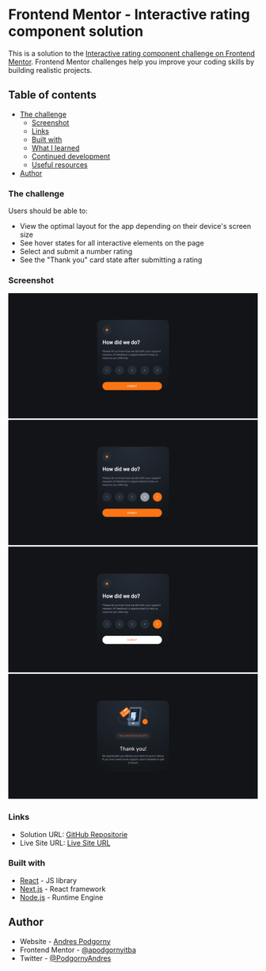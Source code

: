 # Frontend Mentor - Interactive rating component solution

This is a solution to
the [Interactive rating component challenge on Frontend Mentor](https://www.frontendmentor.io/challenges/interactive-rating-component-koxpeBUmI).
Frontend Mentor challenges help you improve your coding skills by building realistic projects.

## Table of contents

- [The challenge](#the-challenge)
    - [Screenshot](#screenshot)
    - [Links](#links)
    - [Built with](#built-with)
    - [What I learned](#what-i-learned)
    - [Continued development](#continued-development)
    - [Useful resources](#useful-resources)
- [Author](#author)

### The challenge

Users should be able to:

- View the optimal layout for the app depending on their device's screen size
- See hover states for all interactive elements on the page
- Select and submit a number rating
- See the "Thank you" card state after submitting a rating

### Screenshot

![FirsState](src/images/FirstState_1.png)
![Active FirstState Hover and Selected Rating](src/images/Active_FirstState_2.png)
![Active FirstState Hover Submir button and Selected Rating](src/images/Active_FirstState_3.png)
![ThankYouState](./src/images/ThankYouState_1.png)

### Links

- Solution URL: [GitHub Repositorie](https://github.com/apodgornyitba/Rating)
- Live Site URL: [Live Site URL](https://apodgornyitba.github.io/Rating/)

### Built with

- [React](https://reactjs.org/) - JS library
- [Next.js](https://nextjs.org/) - React framework
- [Node.js](https://nodejs.org/en) - Runtime Engine

## Author

- Website - [Andres Podgorny](https://github.com/apodgornyitba)
- Frontend Mentor - [@apodgornyitba](https://www.frontendmentor.io/profile/apodgornyitba)
- Twitter - [@PodgornyAndres](https://twitter.com/PodgornyAndres)